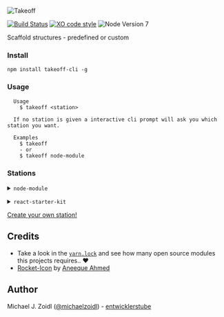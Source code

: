 ![Takeoff](https://mjz.io/CsgV4.png)

[![Build Status](https://travis-ci.org/entwicklerstube/takeoff.svg?branch=master)](https://travis-ci.org/entwicklerstube/takeoff)
[![XO code style](https://img.shields.io/badge/code_style-XO-5ed9c7.svg)](https://github.com/sindresorhus/xo)
![Node Version 7](https://img.shields.io/badge/node-v7-green.svg)

Scaffold structures - predefined or custom

### Install
```
npm install takeoff-cli -g
```

### Usage
```
  Usage
    $ takeoff <station>

  If no station is given a interactive cli prompt will ask you which station you want.

  Examples
    $ takeoff
    - or
    $ takeoff node-module
```

### Stations
<p><details>
<summary><code>node-module</code></summary>

**Contains**
- `README.md`
- `package.json`
- `index.js`
- `license` (choose between mit, gnu or apache)
- `babel` _optional_
- `.git` _optional_
- `create project folder` _optional_
- `mocha` _optional_
- `ava` _optional_
- `xo` _optional_
- `standard` _optional_
- `travis.yml` _optional_

</details></p>

<p><details>
<summary><code>react-starter-kit</code></summary>
It uses the latest version of the awesome [`react-starter-kit`](https://github.com/kriasoft/react-starter-kit) project.

Tree after process:
```cl
- .editorconfig
- .eslintrc.js
- .flowconfig
- .git
- .gitattributes
- .gitignore
- .nycrc
- .stylelintrc.js
- .travis.yml
- CHANGELOG.md
- CONTRIBUTING.md
- Dockerfile
- LICENSE.txt
- README.md
- docs
- node_modules
- package.json
- public
- src
- test
- tools
- yarn.lock
```

</details></p>

[Create your own station!](https://github.com/entwicklerstube/takeoff/wiki/Create-a-station)

## Credits
- Take a look in the [`yarn.lock`](https://github.com/entwicklerstube/takeoff/blob/master/yarn.lock) and see how many open source modules this projects requires.. :heart:
- [Rocket-Icon](https://thenounproject.com/search/?q=rocket&i=865894) by [Aneeque Ahmed](https://thenounproject.com/aneeque/)

## Author

Michael J. Zoidl ([@michaelzoidl](https://twitter.com/michaelzoidl)) - [entwicklerstube](https://entwicklerstube.com)

